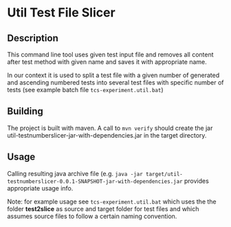 # Util Test File Slicer
## Description
This command line tool uses given test input file and removes all content after test method with given name and saves it with appropriate name.

In our context it is used to split a test file with a given number of generated and ascending numbered tests into several test files with specific number of tests (see example batch file `tcs-experiment.util.bat`)  

## Building
The project is built with maven. A call to `mvn verify` should create the jar util-testnumberslicer-<version>jar-with-dependencies.jar in the target directory.

## Usage
Calling resulting java archive file (e.g. `java -jar target/util-testnumberslicer-0.0.1-SNAPSHOT-jar-with-dependencies.jar` provides appropriate usage info.

Note: for example usage see `tcs-experiment.util.bat` which uses the the folder **test2slice** as source and target folder for test files and which assumes source files to follow a certain naming convention. 
